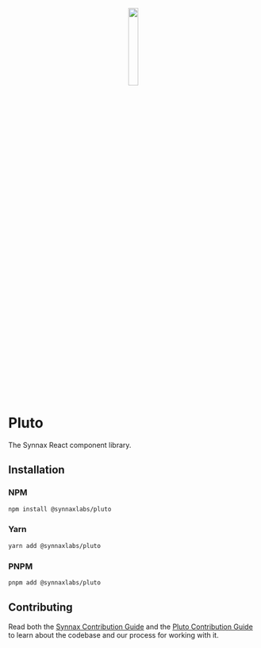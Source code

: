 <p align="center">
<a href="https://synnaxlabs.com/">
        <img src="../x/media/static/logo/icon-white-on-black.png" width="20%"/>
</a>
</p>

# Pluto

The Synnax React component library.

## Installation

### NPM

```bash
npm install @synnaxlabs/pluto
```

### Yarn

```bash
yarn add @synnaxlabs/pluto
```
### PNPM

```bash
pnpm add @synnaxlabs/pluto
```

## Contributing

Read both the [Synnax Contribution Guide](../docs/CONTRIBUTING.md) and the 
[Pluto Contribution Guide](./CONTRIBUTING.md) to learn about the codebase and our 
process for working with it.
